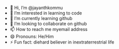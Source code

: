 - 👋 Hi, I’m @jayanthkommu
- 👀 I’m interested in learning to code
- 🌱 I’m currently learning github
- 💞️ I’m looking to collaborate on github 
- 📫 How to reach me myemail address  
- 😄 Pronouns: He/Him
- ⚡ Fun fact: diehard believer in inextraterrestrial life

<!---
jayanthkommu/jayanthkommu is a ✨ special ✨ repository because its `README.md` (this file) appears on your GitHub profile.
You can click the Preview link to take a look at your changes.
--->
